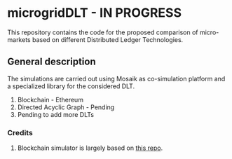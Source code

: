 # microgridDLT - IN PROGRESS

This repository contains the code for the proposed comparison of micro-markets
based on different Distributed Ledger Technologies.

## General description
The simulations are carried out using Mosaik as co-simulation platform and a
specialized library for the considered DLT.

1. Blockchain - Ethereum
2. Directed Acyclic Graph - Pending
3. Pending to add more DLTs

### Credits
1. Blockchain simulator is largely based on [this repo](https://github.com/Jonathan56-archives/mosaik_ethereum_demo).
